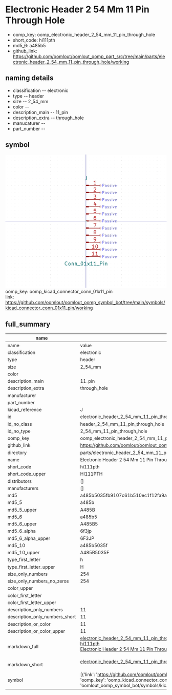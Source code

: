 # Electronic Header 2 54 Mm 11 Pin Through Hole

  
* oomp_key: oomp_electronic_header_2_54_mm_11_pin_through_hole 
* short_code: hi111pth
* md5_6: a485b5  
* github_link: https://github.com/oomlout/oomlout_oomp_part_src/tree/main/parts/electronic_header_2_54_mm_11_pin_through_hole/working  
## naming details
* classification -- electronic
* type -- header
* size -- 2_54_mm
* color -- 
* description_main -- 11_pin
* description_extra -- through_hole
* manucaturer -- 
* part_number -- 



## symbol

![](symbol/0/working/working_600.png)  
oomp_key: oomp_kicad_connector_conn_01x11_pin  
link: https://github.com/oomlout/oomlout_oomp_symbol_bot/tree/main/symbols/kicad_connector_conn_01x11_pin/working  


## full_summary
| name | value | 
| --- | --- | 
| name | value | 
| classification | electronic | 
| type | header | 
| size | 2_54_mm | 
| color |  | 
| description_main | 11_pin | 
| description_extra | through_hole | 
| manufacturer |  | 
| part_number |  | 
| kicad_reference | J | 
| id | electronic_header_2_54_mm_11_pin_through_hole | 
| id_no_class | header_2_54_mm_11_pin_through_hole | 
| id_no_type | 2_54_mm_11_pin_through_hole | 
| oomp_key | oomp_electronic_header_2_54_mm_11_pin_through_hole | 
| github_link | https://github.com/oomlout/oomlout_oomp_part_src/tree/main/parts/electronic_header_2_54_mm_11_pin_through_hole/working | 
| directory | parts/electronic_header_2_54_mm_11_pin_through_hole | 
| name | Electronic Header 2 54 Mm 11 Pin Through Hole | 
| short_code | hi111pth | 
| short_code_upper | HI111PTH | 
| distributors | [] | 
| manufacturers | [] | 
| md5 | a485b5035fb9107c61b510ec1f12fa9a | 
| md5_5 | a485b | 
| md5_5_upper | A485B | 
| md5_6 | a485b5 | 
| md5_6_upper | A485B5 | 
| md5_6_alpha | 6f3jp | 
| md5_6_alpha_upper | 6F3JP | 
| md5_10 | a485b5035f | 
| md5_10_upper | A485B5035F | 
| type_first_letter | h | 
| type_first_letter_upper | H | 
| size_only_numbers | 254 | 
| size_only_numbers_no_zeros | 254 | 
| color_upper |  | 
| color_first_letter |  | 
| color_first_letter_upper |  | 
| description_only_numbers | 11 | 
| description_only_numbers_short | 11 | 
| description_or_color | 11 | 
| description_or_color_upper | 11 | 
| markdown_full | [electronic_header_2_54_mm_11_pin_through_hole](https://github.com/oomlout/oomlout_oomp_part_src/tree/main/parts/electronic_header_2_54_mm_11_pin_through_hole/working)<br>[hi111pth](https://github.com/oomlout/oomlout_oomp_part_src/tree/main/parts/electronic_header_2_54_mm_11_pin_through_hole/working)<br>[Electronic Header 2 54 Mm 11 Pin Through Hole](https://github.com/oomlout/oomlout_oomp_part_src/tree/main/parts/electronic_header_2_54_mm_11_pin_through_hole/working)<br><br> | 
| markdown_short | [electronic_header_2_54_mm_11_pin_through_hole](https://github.com/oomlout/oomlout_oomp_part_src/tree/main/parts/electronic_header_2_54_mm_11_pin_through_hole/working)<br><br> | 
| symbol | [{'link': 'https://github.com/oomlout/oomlout_oomp_symbol_bot/tree/main/symbols/kicad_connector_conn_01x11_pin', 'oomp_key': 'oomp_kicad_connector_conn_01x11_pin', 'directory': 'oomlout_oomp_symbol_bot/symbols/kicad_connector_conn_01x11_pin//working/working.kicad_sym'}] | 
